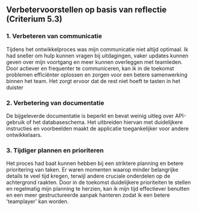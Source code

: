 ## Verbetervoorstellen op basis van reflectie (Criterium 5.3)

### 1. Verbeteren van communicatie  
Tijdens het ontwikkelproces was mijn communicatie niet altijd optimaal. Ik had sneller om hulp kunnen vragen bij uitdagingen, vaker updates kunnen geven over mijn voortgang en meer kunnen overleggen met teamleden. Door actiever en frequenter te communiceren, kan ik in de toekomst problemen efficiënter oplossen en zorgen voor een betere samenwerking binnen het team. Het zorgt ervoor dat de rest niet hoeft te tasten in het duister

### 2. Verbetering van documentatie  
De bijgeleverde documentatie is beperkt en bevat weinig uitleg over API-gebruik of het databaseschema. Het uitbreiden hiervan met duidelijkere instructies en voorbeelden maakt de applicatie toegankelijker voor andere ontwikkelaars.

### 3. Tijdiger plannen en prioriteren  
Het proces had baat kunnen hebben bij een striktere planning en betere prioritering van taken. Er waren momenten waarop minder belangrijke details te veel tijd kregen, terwijl andere cruciale onderdelen op de achtergrond raakten. Door in de toekomst duidelijkere prioriteiten te stellen en regelmatig mijn planning te herzien, kan ik mijn tijd effectiever benutten en een meer gestructureerde aanpak hanteren zodat ik een betere 'teamplayer' kan worden.